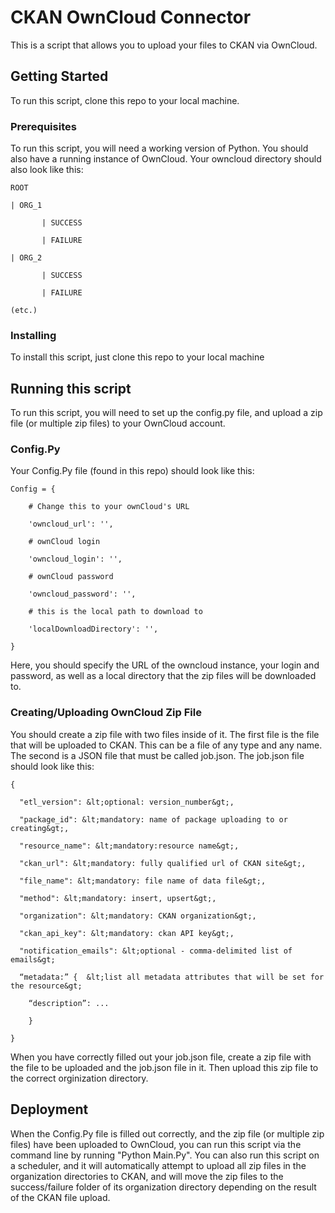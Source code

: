 # CKAN OwnCloud Connector

This is a script that allows you to upload your files to CKAN via OwnCloud.  

## Getting Started

To run this script, clone this repo to your local machine.

### Prerequisites

To run this script, you will need a working version of Python.  You should also have a running instance of OwnCloud.  Your owncloud directory should also look like this:

```
ROOT

| ORG_1

       | SUCCESS

       | FAILURE
       
| ORG_2

       | SUCCESS

       | FAILURE
       
(etc.)
```

### Installing

To install this script, just clone this repo to your local machine

## Running this script

To run this script, you will need to set up the config.py file, and upload a zip file (or multiple zip files) to your OwnCloud account.

### Config.Py

Your Config.Py file (found in this repo) should look like this:

```
Config = {

    # Change this to your ownCloud's URL

    'owncloud_url': '',

    # ownCloud login

    'owncloud_login': '',

    # ownCloud password

    'owncloud_password': '',

    # this is the local path to download to

    'localDownloadDirectory': '',

}
```

Here, you should specify the URL of the owncloud instance, your login and password, as well as a local directory that the zip files will be downloaded to.  

### Creating/Uploading OwnCloud Zip File

You should create a zip file with two files inside of it.  The first file is the file that will be uploaded to CKAN.  This can be a file of any type and any name.  The second is a JSON file that must be called job.json.  The job.json file should look like this:

```
{

  "etl_version": &lt;optional: version_number&gt;,

  "package_id": &lt;mandatory: name of package uploading to or creating&gt;,

  "resource_name": &lt;mandatory:resource name&gt;,

  "ckan_url": &lt;mandatory: fully qualified url of CKAN site&gt;,

  "file_name": &lt;mandatory: file name of data file&gt;,

  "method": &lt;mandatory: insert, upsert&gt;,

  "organization": &lt;mandatory: CKAN organization&gt;,

  "ckan_api_key": &lt;mandatory: ckan API key&gt;,

  "notification_emails": &lt;optional - comma-delimited list of emails&gt;

  “metadata:” {  &lt;list all metadata attributes that will be set for the resource&gt;

    “description”: ... 

    }

}
```

When you have correctly filled out your job.json file, create a zip file with the file to be uploaded and the job.json file in it.  Then upload this zip file to the correct orginization directory.



## Deployment

When the Config.Py file is filled out correctly, and the zip file (or multiple zip files) have been uploaded to OwnCloud, you can run this script via the command line by running "Python Main.Py".  You can also run this script on a scheduler, and it will automatically attempt to upload all zip files in the organization directories to CKAN, and will move the zip files to the success/failure folder of its organization directory depending on the result of the CKAN file upload.

